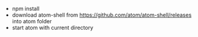 - npm install
- download atom-shell from https://github.com/atom/atom-shell/releases into atom folder
- start atom with current directory